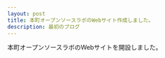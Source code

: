 ```yaml
---
layout: post
title: 本町オープンソースラボのWebサイト作成しました。
description: 最初のブログ
---
```

本町オープンソースラボのWebサイトを開設しました。
